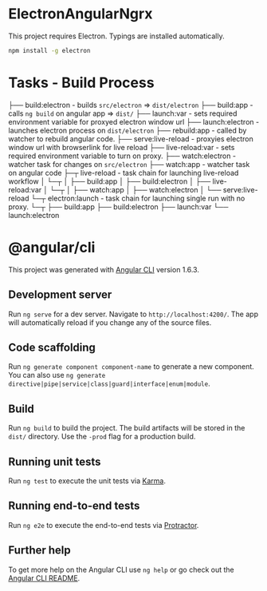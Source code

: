 # ElectronAngularNgrx

This project requires Electron.
Typings are installed automatically.
```bash
npm install -g electron
```

# Tasks - Build Process

├── build:electron - builds `src/electron` => `dist/electron`
├── build:app - calls `ng build` on angular app => `dist/`
├── launch:var - sets required environment variable for proxyed electron window url
├── launch:electron - launches electron process on `dist/electron`
├── rebuild:app - called by watcher to rebuild angular code.
├── serve:live-reload - proxyies electron window url with browserlink for live reload
├── live-reload:var - sets required environment variable to turn on proxy.
├── watch:electron - watcher task for changes on `src/electron`
├── watch:app - watcher task on angular code
├─┬ live-reload - task chain for launching live-reload workflow
│ └─┬ <series>
│   ├── build:app
│   ├── build:electron
│   ├── live-reload:var
│   └─┬ <parallel>
│     ├── watch:app
│     ├── watch:electron
│     └── serve:live-reload
└─┬ electron:launch - task chain for launching single run with no proxy.
  └─┬ <series>
    ├── build:app
    ├── build:electron
    ├── launch:var
    └── launch:electron

# @angular/cli 
This project was generated with [Angular CLI](https://github.com/angular/angular-cli) version 1.6.3.

## Development server

Run `ng serve` for a dev server. Navigate to `http://localhost:4200/`. The app will automatically reload if you change any of the source files.

## Code scaffolding

Run `ng generate component component-name` to generate a new component. You can also use `ng generate directive|pipe|service|class|guard|interface|enum|module`.

## Build

Run `ng build` to build the project. The build artifacts will be stored in the `dist/` directory. Use the `-prod` flag for a production build.

## Running unit tests

Run `ng test` to execute the unit tests via [Karma](https://karma-runner.github.io).

## Running end-to-end tests

Run `ng e2e` to execute the end-to-end tests via [Protractor](http://www.protractortest.org/).

## Further help

To get more help on the Angular CLI use `ng help` or go check out the [Angular CLI README](https://github.com/angular/angular-cli/blob/master/README.md).
